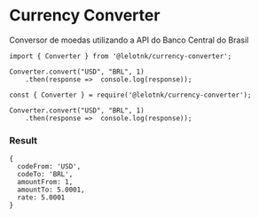 # Currency Converter

Conversor de moedas utilizando a API do Banco Central do Brasil


```
import { Converter } from '@lelotnk/currency-converter';

Converter.convert("USD", "BRL", 1)
    .then(response =>  console.log(response));
```

```
const { Converter } = require('@lelotnk/currency-converter');

Converter.convert("USD", "BRL", 1)
    .then(response =>  console.log(response));
```

### Result

```
{
  codeFrom: 'USD',
  codeTo: 'BRL',
  amountFrom: 1,
  amountTo: 5.0001,
  rate: 5.0001
}
```